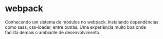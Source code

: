# webpack
Conhecendo um sistema de módulos no webpack. Instalando dependências como sass, css-loader, entre outras. Uma experiência muito boa onde facilita demais o ambiante de desenvolvimento. 
